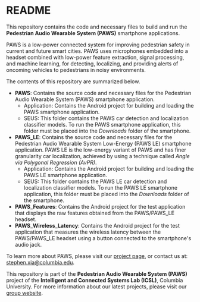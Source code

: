 # README #

This repository contains the code and necessary files to build and run the **Pedestrian Audio Wearable System (PAWS)** smartphone applications.

PAWS is a low-power connected system for improving pedestrian safety in current and future smart cities. PAWS uses microphones embedded into a headset combined with low-power feature extraction, signal processing, and machine learning, for detecting, localizing, and providing alerts of oncoming vehicles to pedestrians in noisy environments.

The contents of this repository are summarized below.

* **PAWS**: Contains the source code and necessary files for the Pedestrian Audio Wearable System (PAWS) smartphone application.
	* Application: Contains the Android project for building and loading the PAWS smartphone application.
	* SEUS: This folder contains the PAWS car detection and localization classifier models. To run the PAWS smartphone application, this folder must be placed into the *Downloads* folder of the smartphone.
* **PAWS_LE**: Contains the source code and necessary files for the Pedestrian Audio Wearable System Low-Energy (PAWS LE) smartphone application. PAWS LE is the low-energy variant of PAWS and has finer granularity car localization, achieved by using a technique called *Angle via Polygonal Regression (AvPR)*.
	* Application: Contains the Android project for building and loading the PAWS LE smartphone application.
	* SEUS: This folder contains the PAWS LE car detection and localization classifier models. To run the PAWS LE smartphone application, this folder must be placed into the *Downloads* folder of the smartphone.
* **PAWS_Features**: Contains the Android project for the test application that displays the raw features obtained from the PAWS/PAWS_LE headset.
* **PAWS_Wireless_Latency**: Contains the Android project for the test application that measures the wireless latency between the PAWS/PAWS_LE headset using a button connected to the smartphone's audio jack.
	
To learn more about PAWS, please visit our [project page](http://icsl.ee.columbia.edu/projects/seus), or contact us at: [stephen.xia@columbia.edu](stephen.xia@columbia.edu). 	 
	
This repository is part of the **Pedestrian Audio Wearable System (PAWS)** project of the **Intelligent and Connected Systems Lab (ICSL)**, Columbia University.
For more information about our latest projects, please visit our [group website](http://icsl.ee.columbia.edu).